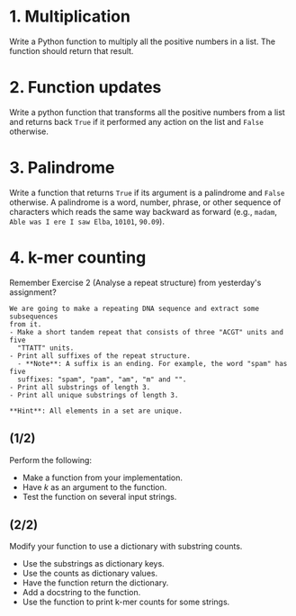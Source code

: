 # 1. Multiplication

Write a Python function to multiply all the positive numbers in a list.
The function should return that result.

# 2. Function updates

Write a python function that transforms all the positive numbers from a list
and returns back `True` if it performed any action on the list and `False`
otherwise.

# 3. Palindrome

Write a function that returns `True` if its argument is a palindrome and
`False` otherwise. A palindrome is a word, number, phrase, or other sequence
of characters which reads the same way backward as forward (e.g., `madam`, 
`Able was I ere I saw Elba`, `10101`, `90.09`).

# 4. k-mer counting

Remember Exercise 2 (Analyse a repeat structure) from yesterday's assignment?

    We are going to make a repeating DNA sequence and extract some subsequences
    from it.
    - Make a short tandem repeat that consists of three "ACGT" units and five
      "TTATT" units.
    - Print all suffixes of the repeat structure.
      - **Note**: A suffix is an ending. For example, the word "spam" has five
      suffixes: "spam", "pam", "am", "m" and "".
    - Print all substrings of length 3.
    - Print all unique substrings of length 3.

    **Hint**: All elements in a set are unique.

## (1/2)

Perform the following:
- Make a function from your implementation.
- Have *k* as an argument to the function.
- Test the function on several input strings.

## (2/2)

Modify your function to use a dictionary with substring counts.
- Use the substrings as dictionary keys.
- Use the counts as dictionary values.
- Have the function return the dictionary.
- Add a docstring to the function.
- Use the function to print k-mer counts for some strings.
